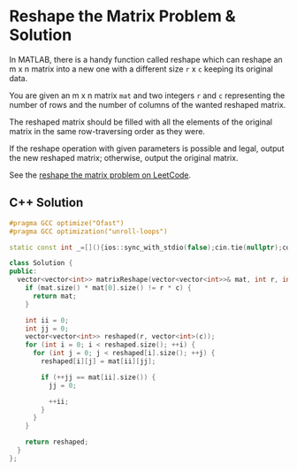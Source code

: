 # Reshape the Matrix Problem & Solution

In MATLAB, there is a handy function called reshape which can reshape an m x n matrix into a new one with a different size `r` x `c` keeping its original data.

You are given an m x n matrix `mat` and two integers `r` and `c` representing the number of rows and the number of columns of the wanted reshaped matrix.

The reshaped matrix should be filled with all the elements of the original matrix in the same row-traversing order as they were.

If the reshape operation with given parameters is possible and legal, output the new reshaped matrix; otherwise, output the original matrix.

See the [reshape the matrix problem on LeetCode](https://leetcode.com/problems/reshape-the-matrix).

## C++ Solution

```cpp
#pragma GCC optimize("Ofast")
#pragma GCC optimization("unroll-loops")

static const int _=[](){ios::sync_with_stdio(false);cin.tie(nullptr);cout.tie(nullptr);return 0;}();

class Solution {
public:
  vector<vector<int>> matrixReshape(vector<vector<int>>& mat, int r, int c) {
    if (mat.size() * mat[0].size() != r * c) {
      return mat;
    }

    int ii = 0;
    int jj = 0;
    vector<vector<int>> reshaped(r, vector<int>(c));
    for (int i = 0; i < reshaped.size(); ++i) {
      for (int j = 0; j < reshaped[i].size(); ++j) {
        reshaped[i][j] = mat[ii][jj];

        if (++jj == mat[ii].size()) {
          jj = 0;

          ++ii;
        }
      }
    }

    return reshaped;
  }
};
```
